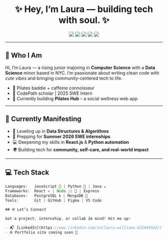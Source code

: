 <h1 align="center">✨ Hey, I’m Laura — building tech with soul. ✨</h1>

<p align="center">
  <img src="https://img.shields.io/badge/JavaScript-💛-F7DF1E?style=for-the-badge&logo=javascript&logoColor=black" />
  <img src="https://img.shields.io/badge/React-💙-61DAFB?style=for-the-badge&logo=react&logoColor=black" />
  <img src="https://img.shields.io/badge/Python-🐍-3776AB?style=for-the-badge&logo=python&logoColor=white" />
  <img src="https://img.shields.io/badge/Java-☕-007396?style=for-the-badge&logo=java&logoColor=white" />
  <img src="https://img.shields.io/badge/PostgreSQL-🌀-4169E1?style=for-the-badge&logo=postgresql&logoColor=white" />
</p>

---

## 💅 Who I Am

Hi, I’m Laura — a rising junior majoring in **Computer Science** with a **Data Science** minor based in NYC. I’m passionate about writing clean code with *cute vibes* and bringing community-centered tech to life.  

- 🌸 Pilates baddie + caffeine connoisseur  
- 🧠 CodePath scholar | 2025 SWE Intern  
- 🎨 Currently building **Pilates Hub** – a social wellness web app   

---

## 🚀 Currently Manifesting

- 🧠 Leveling up in **Data Structures & Algorithms**
- 💼 Prepping for **Summer 2026 SWE internships**
- 💻 Deepening my skills in **React.js** & **Python automation**
- 🌍 Building tech for **community, self-care, and real-world impact**

---

## 💻 Tech Stack

```ts
Languages:   JavaScript 💛 | Python 🐍 | Java ☕  
Frameworks:  React ⚛️ | Node.js 🌿 | Express  
Databases:   PostgreSQL 🌀 | MongoDB 🍃  
Tools:       Git | GitHub | Figma | VS Code

## 🌐 Let’s Connect

Got a project, internship, or collab in mind? Hit me up!

- 📬 [LinkedIn](https://www.linkedin.com/in/laura-williams-622949162/)
- 🌐 Portfolio site coming soon 👀

